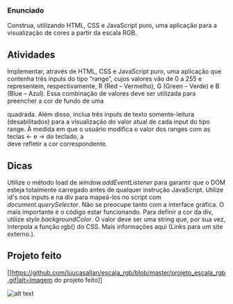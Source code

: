 
### Enunciado

Construa, utilizando HTML, CSS e JavaScript puro, uma aplicação para a visualização de cores a partir da escala RGB.

 ## Atividades

Implementar, através de HTML, CSS e JavaScript puro, uma aplicação que contenha três inputs do tipo “range”, cujos valores vão de 0 a 255 e representem, respectivamente, R (Red – Vermelho), G (Green – Verde) e B (Blue – Azul).
Essa combinação de valores deve ser utilizada para preencher a cor de fundo de uma <div> quadrada.
Além disso, inclua três inputs de texto somente-leitura (desabilitados) para a visualização do valor atual de cada input do tipo range.
À medida em que o usuário modifica o valor dos ranges com as teclas ← e → do teclado, a <div> deve refletir a cor correspondente.

## Dicas

Utilize o método load de _window.addEventListener_ para garantir que o DOM esteja totalmente carregado antes de qualquer instrução JavaScript.
Utilize id's nos inputs e na div para mapeá-los no script com _document.querySelector_.
Não se preocupe tanto com a interface gráfica. O mais importante é o código estar funcionando.
Para definir a cor da div, utilize _style.backgroundColor_. O valor deve ser uma string que, por sua vez, interpola a função rgb() do CSS. Mais informações aqui (Links para um site externo.).

## Projeto feito

[[https://github.com/luucasallan/escala_rgb/blob/master/projeto_escala_rgb.gif|alt=Imagem do projeto feito]]


![alt text](https://github.com/luucasallan/escala_rgb/blob/master/projeto_escala_rgb.gif)
